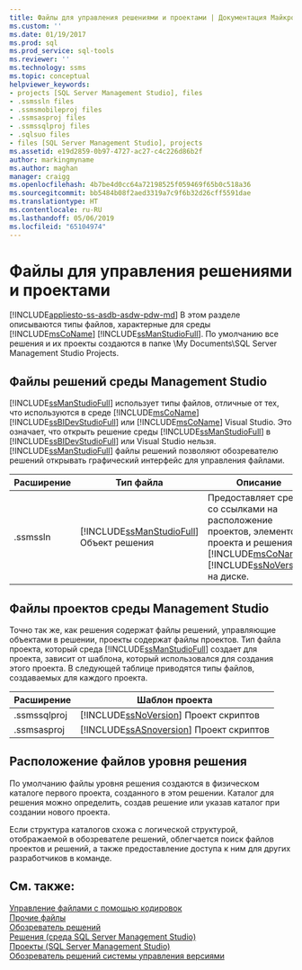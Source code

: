 ```yaml
---
title: Файлы для управления решениями и проектами | Документация Майкрософт
ms.custom: ''
ms.date: 01/19/2017
ms.prod: sql
ms.prod_service: sql-tools
ms.reviewer: ''
ms.technology: ssms
ms.topic: conceptual
helpviewer_keywords:
- projects [SQL Server Management Studio], files
- .ssmssln files
- .ssmsmobileproj files
- .ssmsasproj files
- .ssmssqlproj files
- .sqlsuo files
- files [SQL Server Management Studio], projects
ms.assetid: e19d2859-0b97-4727-ac27-c4c226d86b2f
author: markingmyname
ms.author: maghan
manager: craigg
ms.openlocfilehash: 4b7be4d0cc64a72198525f059469f65b0c518a36
ms.sourcegitcommit: bb5484b08f2aed3319a7c9f6b32d26cff5591dae
ms.translationtype: HT
ms.contentlocale: ru-RU
ms.lasthandoff: 05/06/2019
ms.locfileid: "65104974"
---
```

# <a name="files-that-manage-solutions-and-projects"></a>Файлы для управления решениями и проектами
[!INCLUDE[appliesto-ss-asdb-asdw-pdw-md](../../includes/appliesto-ss-asdb-asdw-pdw-md.md)]
 В этом разделе описываются типы файлов, характерные для среды [!INCLUDE[msCoName](../../includes/msconame_md.md)] [!INCLUDE[ssManStudioFull](../../includes/ssmanstudiofull-md.md)]. По умолчанию все решения и их проекты создаются в папке \My Documents\SQL Server Management Studio Projects.  


## <a name="management-studio-solution-files"></a>Файлы решений среды Management Studio  
[!INCLUDE[ssManStudioFull](../../includes/ssmanstudiofull-md.md)] использует типы файлов, отличные от тех, что используются в среде [!INCLUDE[msCoName](../../includes/msconame_md.md)] [!INCLUDE[ssBIDevStudioFull](../../includes/ssbidevstudiofull_md.md)] или [!INCLUDE[msCoName](../../includes/msconame_md.md)] Visual Studio. Это означает, что открыть решение среды [!INCLUDE[ssManStudioFull](../../includes/ssmanstudiofull-md.md)] в [!INCLUDE[ssBIDevStudioFull](../../includes/ssbidevstudiofull_md.md)] или Visual Studio нельзя. [!INCLUDE[ssManStudioFull](../../includes/ssmanstudiofull-md.md)] файлы решений позволяют обозревателю решений открывать графический интерфейс для управления файлами.  
   
|Расширение|Тип файла|Описание|Создан|  
|-------------|-------------|---------------|--------------|  
|.ssmssln|[!INCLUDE[ssManStudioFull](../../includes/ssmanstudiofull-md.md)] Объект решения|Предоставляет среду со ссылками на расположение проектов, элементов проекта и решения [!INCLUDE[msCoName](../../includes/msconame_md.md)] [!INCLUDE[ssNoVersion](../../includes/ssnoversion-md.md)] на диске.|[!INCLUDE[ssManStudioFull](../../includes/ssmanstudiofull-md.md)]|  
  
## <a name="management-studio-project-files"></a>Файлы проектов среды Management Studio  
Точно так же, как решения содержат файлы решений, управляющие объектами в решении, проекты содержат файлы проектов. Тип файла проекта, который среда [!INCLUDE[ssManStudioFull](../../includes/ssmanstudiofull-md.md)] создает для проекта, зависит от шаблона, который использовался для создания этого проекта. В следующей таблице приводятся типы файлов, создаваемых для каждого проекта.  
   
|Расширение|Шаблон проекта|  
|-------------|--------------------|  
|.ssmssqlproj|[!INCLUDE[ssNoVersion](../../includes/ssnoversion-md.md)] Проект скриптов|  
|.ssmsasproj|[!INCLUDE[ssASnoversion](../../includes/ssasnoversion_md.md)] Проект скриптов|  
   
## <a name="location-of-solution-level-files"></a>Расположение файлов уровня решения  
По умолчанию файлы уровня решения создаются в физическом каталоге первого проекта, созданного в этом решении. Каталог для решения можно определить, создав решение или указав каталог при создании нового проекта.  
 
Если структура каталогов схожа с логической структурой, отображаемой в обозревателе решений, облегчается поиск файлов проектов и решений, а также предоставление доступа к ним для других разработчиков в команде.  
   
## <a name="see-also"></a>См. также:  
[Управление файлами с помощью кодировок](../../ssms/solution/manage-files-with-encoding.md)  
[Прочие файлы](../../ssms/solution/miscellaneous-files.md)  
[Обозреватель решений](../../ssms/solution/solution-explorer.md)  
[Решения (среда SQL Server Management Studio)](../../ssms/solution/solutions-sql-server-management-studio.md)  
[Проекты (SQL Server Management Studio)](../../ssms/solution/projects-sql-server-management-studio.md)  
[Обозреватель решений системы управления версиями](https://msdn.microsoft.com/library/ms173879.aspx)  
  
